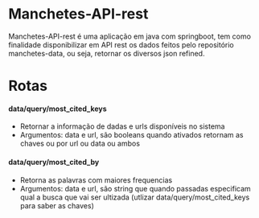 # Manchetes-API-rest

Manchetes-API-rest é uma aplicação em java com springboot, tem como finalidade disponibilizar em API rest os dados feitos pelo repositório manchetes-data, ou seja, retornar os diversos json refined.

# Rotas
#### data/query/most_cited_keys
* Retornar a informação de dadas e urls disponíveis no sistema
* Argumentos: data e url, são booleans quando ativados retornam as chaves ou por url ou data ou ambos

#### data/query/most_cited_by
* Retorna as palavras com maiores frequencias
* Argumentos: data e url, são string que quando passadas especificam qual a busca que vai ser ultizada (utlizar data/query/most_cited_keys para saber as chaves)